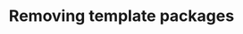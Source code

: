 ---
lang: en
layout: doc
redirect_from:
- /doc/removing-templatevm-packages/
redirect_to: https://forum.qubes-os.org/t/19002
ref: 75
title: Removing template packages
---